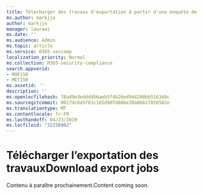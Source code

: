 ```yaml
---
title: Télécharger des travaux d'exportation à partir d'une enquête de données
ms.author: markjjo
author: markjjo
manager: laurawi
ms.date: ''
ms.audience: Admin
ms.topic: article
ms.service: O365-seccomp
localization_priority: Normal
ms.collection: M365-security-compliance
search.appverid:
- MOE150
- MET150
ms.assetid: ''
description: ''
ms.openlocfilehash: 78a49e3eddd456aeb5f4b26ed944208bb516340c
ms.sourcegitcommit: 0017dc6a5f81c165d9dfd88be39a6bb17856582e
ms.translationtype: MT
ms.contentlocale: fr-FR
ms.lasthandoff: 04/23/2019
ms.locfileid: "32258802"
---
```

# <a name="download-export-jobs"></a><span data-ttu-id="43d7f-102">Télécharger l’exportation des travaux</span><span class="sxs-lookup"><span data-stu-id="43d7f-102">Download export jobs</span></span>

<span data-ttu-id="43d7f-103">Contenu à paraître prochainement.</span><span class="sxs-lookup"><span data-stu-id="43d7f-103">Content coming soon.</span></span>